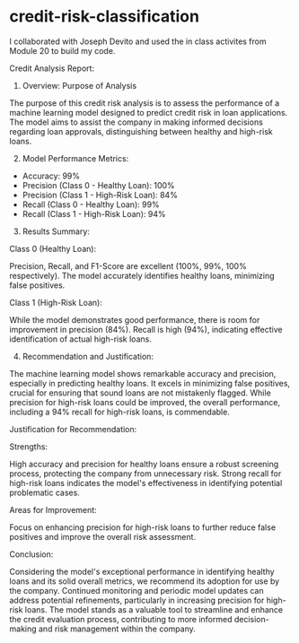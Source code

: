 # credit-risk-classification

I collaborated with Joseph Devito and used the in class activites from Module 20 to build my code. 

Credit Analysis Report: 

1. Overview: Purpose of Analysis

The purpose of this credit risk analysis is to assess the performance of a machine learning model designed to predict credit risk in loan applications. The model aims to assist the company in making informed decisions regarding loan approvals, distinguishing between healthy and high-risk loans. 

2. Model Performance Metrics:

- Accuracy: 99%
- Precision (Class 0 - Healthy Loan): 100%
- Precision (Class 1 - High-Risk Loan): 84%
- Recall (Class 0 - Healthy Loan): 99%
- Recall (Class 1 - High-Risk Loan): 94%

  
3. Results Summary:

Class 0 (Healthy Loan):

Precision, Recall, and F1-Score are excellent (100%, 99%, 100% respectively).
The model accurately identifies healthy loans, minimizing false positives.

Class 1 (High-Risk Loan):

While the model demonstrates good performance, there is room for improvement in precision (84%).
Recall is high (94%), indicating effective identification of actual high-risk loans.

4. Recommendation and Justification:

The machine learning model shows remarkable accuracy and precision, especially in predicting healthy loans. It excels in minimizing false positives, crucial for ensuring that sound loans are not mistakenly flagged. While precision for high-risk loans could be improved, the overall performance, including a 94% recall for high-risk loans, is commendable.

Justification for Recommendation:

Strengths:

High accuracy and precision for healthy loans ensure a robust screening process, protecting the company from unnecessary risk.
Strong recall for high-risk loans indicates the model's effectiveness in identifying potential problematic cases.

Areas for Improvement:

Focus on enhancing precision for high-risk loans to further reduce false positives and improve the overall risk assessment.

Conclusion:

Considering the model's exceptional performance in identifying healthy loans and its solid overall metrics, we recommend its adoption for use by the company. Continued monitoring and periodic model updates can address potential refinements, particularly in increasing precision for high-risk loans. The model stands as a valuable tool to streamline and enhance the credit evaluation process, contributing to more informed decision-making and risk management within the company.


